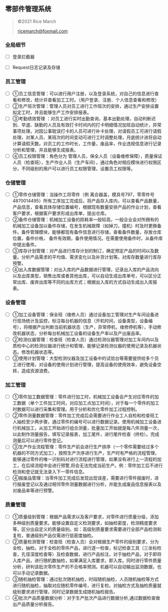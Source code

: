## 零部件管理系统

> ©2021 Rice March
> 
> ricemarch@foxmail.com 
 
 
### 全局细节

- [ ] 登录拦截器
- [ ] Request日志记录及存储


### 员工管理

- [ ] ①员工信息管理：可以进行用户注册，以及登录系统，对自己的信息进行查看和修改，统计并查看加工工时。（用户登录、注册、个人信息查看和修改）
- [ ] ②生产班次管理：管理人员对员工进行工作班次的安排，通过生产安排设置拟定工时，并且能够生产工作安排报表。
- [ ] ③考勤绩效管理 ：对员工进行实时出勤查询，基本出勤处理，自动判断迟到、早退、缺勤的人员及有效打卡时间内的打卡明细情况加班自动统计，异常事项处理，对因公事耽误打卡的人员可进行补卡处理，对请假员工可进行请假处理，对某人员、某班次的时间变动可进行工时调整处理，月底统计进将自动计算请假天数。对员工的工作时长，工作量，废品率，作业违规信息进行记录分析和管理，并且能够生成报表。
- [ ] ④员工权限管理：角色分为 管理人员，保全人员（设备维修保障），质量保证人员（检查班），生产作业人员（生产车间），通过角色对相应模块进行权限区分，不同级别的用户可以进行员工权限管理，设置员工权限等。

### 仓储管理

- [ ] ①零件仓储管理：当操作工将零件（例 离合器盖，模具号797，零零件号4870014495）所有工序加工完成后，将产品存入库内，可以查看产品数量，产品信息，查看具体存储位置编号，根据现有数量安排产品的作业计划，查看客户要求，根据客户要求形成出库单，提出仓库。
- [ ] ②备件仓储管理：机械加工设备的损耗率一般较高，一般企业会对所拥有的机械加工设备加以备件存储，在发生机械故障（如掉刀，撞机）时及时更换备件。备件管理模块，能够都现有备件信息进行存储，查看备件数量，存放仓库位置，备件价格， 备件有效期，备件使用情况。在需要使用备件时，从备件库中提出备件。
- [ ] ③库存计划管理：对产品进行库存计划的制订，确定预定产品的时间以及数量。分析产品需求的平均值、需求变化以及补货计划等。对库存数量进行库存预警。
- [ ] ④出入库数据管理：对出入库的产品数据进行管理，记录出入库的产品流向以及出库类型，销售出库或者其他出库，可以自动生成出库单号，可以区分正常出库、废弃出库等不同的出库方式；根据出入库的方式自动生成出入库报表。

### 设备管理

- [ ] ①加工设备管理：保全班（维修人员）通过设备加工管理对生产车间设备进行现场统计及监控，标注每台机器的信息（开机时间，设备类型，设备编号），将根据产出判断当前机器状态（生产，异常停机，维修停机等），手动修改机器状态，分析每台机械加工设备的设备生产率以及产出废品率。
- [ ] ②检测仪器管理：检查班（检查人员）通过检测仪器管理对加工车间内以及质检中心的检测仪器进行统计和管理，能够记录检测仪器的使用记录及机器状态。修改机器状态等。
- [ ] ③使用计划管理：大型检测仪器及加工设备中的试验台等需要提供给多个员工进行使用，对设备的使用计划进行管理，提高设备的使用效率，避免设备空转，造成资源浪费。

### 加工管理

- [ ] ①零件加工数据管理：零件进行加工时，机械加工设备会产生对应零件的加工数据（单个工件加工时间，对应加工点加工时间），对于每一个零件的加工时数据可以进行采集和管理。用于分析和优化零件加工过程控制。
- [ ] ②零件测量数据管理：零件加工完成后会需要进行作业工人自检和检查班工人抽检至少两步骤，通过零件的编号可以进行数据记录。使用机械加工设备进行机械加工，从加工开始进行组合测量，批量加工开始就是每八件测量一次，以此制作测量报告，填写记录报表，加工尾件，进行尾件检查（终检）。完成测量后可以进行零件登记。
- [ ] ③生产作业流程管理：零件生产前会进行生产排序（一个零件需要经过多个机器的不同方式加工），按照生产次序进行生产，生产时有严格的流程管理，能够通过零件的唯一识别码对进行流程进行管理，如果没有进行上一流程的加工，在后续流程中会进行预警,将会无法完成当前生产。例：零件加工后不进行检测和登记就无法录入下一零件信息。
- [ ] ④报废品管理：当零件加工完成后发现出现误差，需要进行零件报废时，进行报废登记以及通过相邻零件测量数据进行分析，并能生成废品信息报表以及对废品率等进行预警。

### 质量管理

- [ ] ①质量级别管理：根据产品需求以及客户要求，对零件进行质量分级，添加多种级别质量要求。能够设置自定义检测要求，如抽检密度，检测精度要求等，区分出自定义的质量级别。如：高级别质量要求需要进行全部产品检测和复检，普通级别产品仅需进行低密度抽检。
- [ ] ②质量检测管理：检查班（检查人员）会对根据生产零件的级别要求，分为全检，抽检。对于全检的零件产品，进行逐一检查，标记检查工具（三坐标检查，孔径深度检查等）及检查数据，进行产品标注，对于抽检产品，对于即将入库产品，进行随机数抽检，如果满足入库要求，即入库。同时进行零件质量分析，研判该批次零件生产的不合格率预测。机器可以自动输出监测数据，也可以手动记录数据。
- [ ] ③随机抽检管理：通过批次随机抽检，时段随机抽检，人员随机抽检等方式进行随机抽检，抽取对应随机零件编号，进行复检。对抽检方式及抽检质量就级别要求进行管理，同时记录数据生成随机抽检报告。
- [ ] ④批次产品质量数据分析：对于生产批次产品进行数据分析,通过数据检查做出产品质量分析报告。